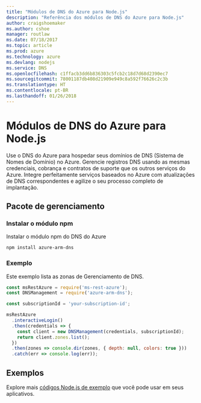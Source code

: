 ```yaml
---
title: "Módulos de DNS do Azure para Node.js"
description: "Referência dos módulos de DNS do Azure para Node.js"
author: craigshoemaker
ms.author: cshoe
manager: routlaw
ms.date: 07/18/2017
ms.topic: article
ms.prod: azure
ms.technology: azure
ms.devlang: nodejs
ms.service: DNS
ms.openlocfilehash: c1ffacb3dd6b836303c5fcb2c18d7d68d2390ec7
ms.sourcegitcommit: 78001187db408d21909e949c8a592f76626c2c3b
ms.translationtype: HT
ms.contentlocale: pt-BR
ms.lasthandoff: 01/26/2018
---
```

# <a name="azure-dns-modules-for-nodejs"></a>Módulos de DNS do Azure para Node.js

Use o DNS do Azure para hospedar seus domínios de DNS (Sistema de Nomes de Domínio) no Azure. Gerencie registros DNS usando as mesmas credenciais, cobrança e contratos de suporte que os outros serviços do Azure. Integre perfeitamente serviços baseados no Azure com atualizações de DNS correspondentes e agilize o seu processo completo de implantação.

## <a name="management-package"></a>Pacote de gerenciamento

### <a name="install-the-npm-module"></a>Instalar o módulo npm

Instalar o módulo npm do DNS do Azure

```bash
npm install azure-arm-dns
```

### <a name="example"></a>Exemplo

Este exemplo lista as zonas de Gerenciamento de DNS.

```javascript
const msRestAzure = require('ms-rest-azure');
const DNSManagement = require('azure-arm-dns');

const subscriptionId = 'your-subscription-id';

msRestAzure
  .interactiveLogin()
  .then(credentials => {
    const client = new DNSManagement(credentials, subscriptionId);
    return client.zones.list();
  })
  .then(zones => console.dir(zones, { depth: null, colors: true }))
  .catch(err => console.log(err));
```

## <a name="samples"></a>Exemplos

Explore mais [códigos Node.js de exemplo](https://azure.microsoft.com/resources/samples/?platform=nodejs) que você pode usar em seus aplicativos.
